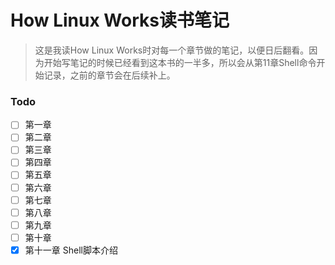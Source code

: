 # How Linux Works读书笔记

>   这是我读How Linux Works时对每一个章节做的笔记，以便日后翻看。因为开始写笔记的时候已经看到这本书的一半多，所以会从第11章Shell命令开始记录，之前的章节会在后续补上。

### Todo

- [ ] 第一章
- [ ] 第二章
- [ ] 第三章
- [ ] 第四章
- [ ] 第五章
- [ ] 第六章
- [ ] 第七章
- [ ] 第八章
- [ ] 第九章
- [ ] 第十章
- [x] 第十一章 Shell脚本介绍
